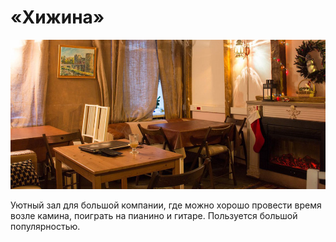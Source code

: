 # «Хижина»

![Хижина](Untitled-2.jpg)

Уютный зал для большой компании, где можно хорошо провести время возле камина, поиграть на пианино и гитаре. Пользуется большой популярностью.